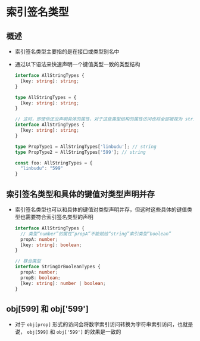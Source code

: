 # 索引签名类型

## 概述

  - 索引签名类型主要指的是在接口或类型别名中
  - 通过以下语法来快速声明一个键值类型一致的类型结构

    ```typescript
    interface AllStringTypes {
      [key: string]: string;
    }

    type AllStringTypes = {
      [key: string]: string;
    }
    ```

    ```typescript
    // 这时，即使你还没声明具体的属性，对于这些类型结构的属性访问也将全部被视为 string 类型
    interface AllStringTypes {
      [key: string]: string;
    }

    type PropType1 = AllStringTypes['linbudu']; // string
    type PropType2 = AllStringTypes['599']; // string

    const foo: AllStringTypes = {
      "linbudu": "599"
    }
    ```

## 索引签名类型和具体的键值对类型声明并存

  - 索引签名类型也可以和具体的键值对类型声明并存，但这时这些具体的键值类型也需要符合索引签名类型的声明

    ```typescript
    interface AllStringTypes {
      // 类型“number”的属性“propA”不能赋给“string”索引类型“boolean”
      propA: number;
      [key: string]: boolean;
    }

    // 联合类型
    interface StringOrBooleanTypes {
      propA: number;
      propB: boolean;
      [key: string]: number | boolean;
    }
    ```

## obj[599] 和 obj['599']

  - 对于 `obj[prop]` 形式的访问会将数字索引访问转换为字符串索引访问，也就是说， `obj[599]` 和 `obj['599']` 的效果是一致的
